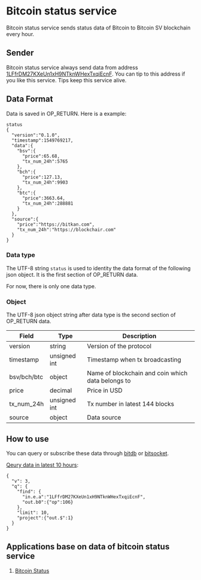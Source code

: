 # Bitcoin status service

Bitcoin status service sends status data of Bitcoin to Bitcoin SV blockchain every hour.

## Sender
Bitcoin status service always send data from address [1LFfrDM27KXeUn1xH9NTknWHexTxqiEcnF](https://bchsvexplorer.com/address/1LFfrDM27KXeUn1xH9NTknWHexTxqiEcnF).  You can tip to this address if you like this service. Tips keep this service alive.

## Data Format
Data is saved in OP_RETURN. Here is a example:
```
status
{
  "version":"0.1.0",
  "timestamp":1549769217,
  "data":{
    "bsv":{
      "price":65.68,
      "tx_num_24h":5765
    },
    "bch":{
      "price":127.13,
      "tx_num_24h":9903
    },
    "btc":{
      "price":3663.64,
      "tx_num_24h":288881
    }
  },
  "source":{
    "price":"https://bitkan.com",
    "tx_num_24h":"https://blockchair.com"
  }
}
```
### Data type
The UTF-8 string `status` is used to identity the data format of the following json object. It is the first section of OP_RETURN data.

For now, there is only one data type.

### Object
The UTF-8 json object string after data type is the second section of OP_RETURN data.

| Field | Type | Description |
| --- | --- | --- |
| version | string | Version of the protocol |
| timestamp | unsigned int | Timestamp when tx broadcasting |
| bsv/bch/btc | object | Name of blockchain and coin which data belongs to |
| price | decimal | Price in USD |
| tx_num_24h | unsigned int | Tx number in latest 144 blocks |
| source | object | Data source |

## How to use
You can query or subscribe these data through [bitdb](https://bitdb.network/) or [bitsocket](https://bitsocket.network/).

[Qeury data in latest 10 hours](https://genesis.bitdb.network/query/1FnauZ9aUH2Bex6JzdcV4eNX7oLSSEbxtN/ewogICJ2IjogMywKICAicSI6IHsKICAgICJmaW5kIjogewogICAgICAiaW4uZS5hIjoiMUxGZnJETTI3S1hlVW4xeEg5TlRrbldIZXhUeHFpRWNuRiIsCiAgICAgICJvdXQuYjAiOnsib3AiOjEwNn0KICAgIH0sCiAgICAibGltaXQiOiAxMCwKICAgICJwcm9qZWN0Ijp7Im91dC4kIjoxfQogIH0KfQ==):
```
{
  "v": 3,
  "q": {
    "find": {
      "in.e.a":"1LFfrDM27KXeUn1xH9NTknWHexTxqiEcnF",
      "out.b0":{"op":106}
    },
    "limit": 10,
    "project":{"out.$":1}
  }
}
```
## Applications base on data of bitcoin status service
1. [Bitcoin Status](https://bico.media/a3deeef957f7079642c2169dc37b12856fd083ea2c7e762830bb9cf627561326.html)

